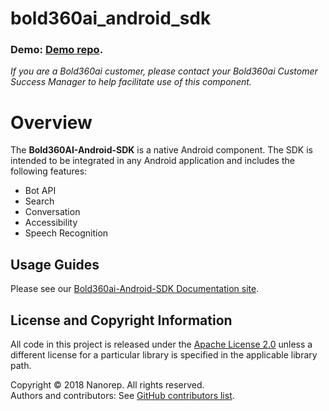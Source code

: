 # bold360ai_android_sdk

### Demo: [Demo repo](https://github.com/Bold360ai/Bold360ai-android-SDK-Samples).

*If you are a Bold360ai customer, please contact your Bold360ai Customer Success Manager to help facilitate use of this component.*

# Overview
The **Bold360AI-Android-SDK** is a native Android component. The SDK is intended to be integrated in any Android application and includes the following features:

* Bot API
* Search
* Conversation
* Accessibility
* Speech Recognition

## Usage Guides
Please see our [Bold360ai-Android-SDK Documentation site](https://github.com/Bold360ai/Bold360ai-android-SDK/wiki).


## License and Copyright Information
All code in this project is released under the [Apache License 2.0](http://www.apache.org/licenses/) unless a different license for a particular library is specified in the applicable library path.   

Copyright © 2018 Nanorep. All rights reserved.   
Authors and contributors: See [GitHub contributors list](https://github.com/bold360ai/Bold360ai-Android-SDK/graphs/contributors).
